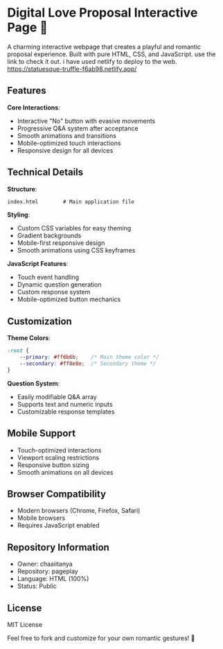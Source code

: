 # Digital Love Proposal Interactive Page 💑

A charming interactive webpage that creates a playful and romantic proposal experience. Built with pure HTML, CSS, and JavaScript.
use the link to check it out. i have used netlify to deploy to the web. 
https://statuesque-truffle-f6ab98.netlify.app/

## Features

**Core Interactions**:
- Interactive "No" button with evasive movements
- Progressive Q&A system after acceptance
- Smooth animations and transitions
- Mobile-optimized touch interactions
- Responsive design for all devices

## Technical Details

**Structure**:
```html
index.html        # Main application file
```

**Styling**:
- Custom CSS variables for easy theming
- Gradient backgrounds
- Mobile-first responsive design
- Smooth animations using CSS keyframes

**JavaScript Features**:
- Touch event handling
- Dynamic question generation
- Custom response system
- Mobile-optimized button mechanics

## Customization

**Theme Colors**:
```css
:root {
    --primary: #ff6b6b;    /* Main theme color */
    --secondary: #ff8e8e;  /* Secondary theme */
}
```

**Question System**:
- Easily modifiable Q&A array
- Supports text and numeric inputs
- Customizable response templates

## Mobile Support
- Touch-optimized interactions
- Viewport scaling restrictions
- Responsive button sizing
- Smooth animations on all devices

## Browser Compatibility
- Modern browsers (Chrome, Firefox, Safari)
- Mobile browsers
- Requires JavaScript enabled

## Repository Information
- Owner: chaaiitanya
- Repository: pageplay
- Language: HTML (100%)
- Status: Public

## License
MIT License

Feel free to fork and customize for your own romantic gestures! 💝
